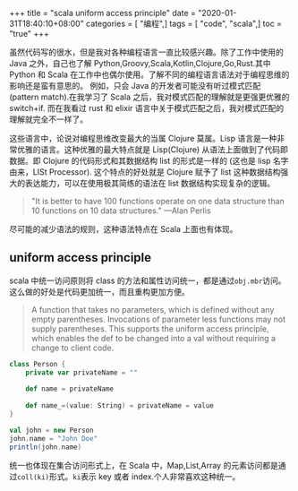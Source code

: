 +++
title = "scala uniform access principle"
date = "2020-01-31T18:40:10+08:00"
categories = [ "编程",]
tags = [ "code", "scala",]
toc = "true"
+++


虽然代码写的很水，但是我对各种编程语言一直比较感兴趣。除了工作中使用的 Java 之外，自己也了解 Python,Groovy,Scala,Kotlin,Clojure,Go,Rust.其中 Python 和 Scala 在工作中也偶尔使用。了解不同的编程语言语法对于编程思维的影响还是蛮有意思的。
例如，只会 Java 的开发者可能没有听过模式匹配 (pattern match).在我学习了 Scala 之后，我对模式匹配的理解就是更强更优雅的 switch+if. 而在我看过 rust 和 elixir 语言中关于模式匹配之后，我对模式匹配的理解就完全不一样了。

<!--more-->

这些语言中，论说对编程思维改变最大的当属 Clojure 莫属。Lisp 语言是一种非常优雅的语言。这种优雅的最大特点就是 Lisp(Clojure) 从语法上面做到了代码即数据。即 Clojure 的代码形式和其数据结构 list 的形式是一样的 (这也是 lisp 名字由来，LISt Processor).
这个特点的好处就是 Clojure 赋予了 list 这种数据结构强大的表达能力，可以在使用极其简练的语法在 list 数据结构实现复杂的逻辑。

>"It is better to have 100 functions operate on one data structure than 10 functions on 10 data structures." —Alan Perlis

尽可能的减少语法的规则，这种语法特点在 Scala 上面也有体现。
<!--more-->

## uniform access principle

scala 中统一访问原则将 class 的方法和属性访问统一，都是通过`obj.mbr`访问。
这么做的好处是代码更加统一，而且重构更加方便。

>A function that takes no parameters, which is defined without any empty parentheses. 
>Invocations of parameter less functions may not supply parentheses. 
>This supports the uniform access principle, which enables the def to be changed into a val without 
>requiring a change to client code.

```scala
class Person {
    private var privateName = ""
    
    def name = privateName
    
    def name_=(value: String) = privateName = value
}

val john = new Person
john.name = "John Doe"
println(john.name)

```

统一也体现在集合访问形式上，在 Scala 中，Map,List,Array 的元素访问都是通过`coll(ki)`形式。`ki`表示 key 或者 index.个人非常喜欢这种统一。